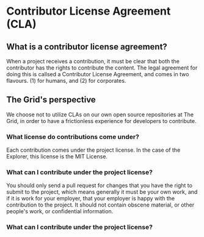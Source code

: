 # Contributor License Agreement (CLA)

## What is a contributor license agreement?

When a project receives a contribution, it must be clear that both the contributor has the rights to contribute the content. The legal agreement for doing this is callsed a Contributor License Agreement, and comes in two flavours. (1) for humans, and (2) for corporates.

## The Grid's perspective

We choose not to utilize CLAs on our own open source repositories at The Grid, in order to have a frictionless experience for developers to contribute.

### What license do contributions come under?

Each contribution comes under the project license. In the case of the Explorer, this license is the MIT License.

### What can I contribute under the project license?

You should only send a pull request for changes that you have the right to submit to the project, which means generally it must be your own work, and if it is work for your employer, that your employer is happy with the contribution to the project. It should not contain obscene material, or other people's work, or confidential information.

### What can I contribute under the project license?
